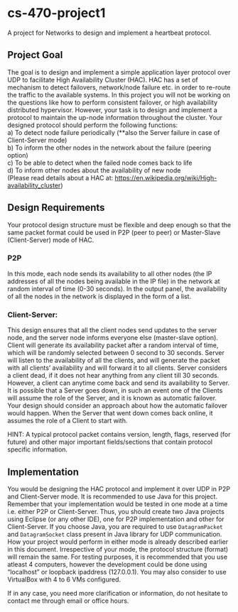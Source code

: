 # cs-470-project1
A project for Networks to design and implement a heartbeat protocol.

## Project Goal
The goal is to design and implement a simple application layer protocol over UDP to
facilitate High Availability Cluster (HAC). HAC has a set of mechanism to detect failovers,
network/node failure etc. in order to re-route the traffic to the available systems. In this project you
will not be working on the questions like how to perform consistent failover, or high availability
distributed hypervisor. However, your task is to design and implement a protocol to maintain the
up-node information throughout the cluster.
Your designed protocol should perform the following functions:  
a) To detect node failure periodically (**also the Server failure in case of Client-Server mode)  
b) To inform the other nodes in the network about the failure (peering option)  
c) To be able to detect when the failed node comes back to life  
d) To inform other nodes about the availability of new node  
(Please read details about a HAC at: https://en.wikipedia.org/wiki/High-availability_cluster)

## Design Requirements
Your protocol design structure must be flexible and deep enough so that the
same packet format could be used in P2P (peer to peer) or Master-Slave (Client-Server) mode of
HAC.

### P2P
In this mode, each node sends its availability to all other nodes (the IP addresses of all the
nodes being available in the IP file) in the network at random interval of time (0-30
seconds). In the output panel, the availability of all the nodes in the network is displayed
in the form of a list.

### Client-Server:
This design ensures that all the client nodes send updates to the server node, and the server
node informs everyone else (master-slave option). Client will generate its availability
packet after a random interval of time, which will be randomly selected between 0 second
to 30 seconds. Server will listen to the availability of all the clients, and will generate the
packet with all clients’ availability and will forward it to all clients. Server considers a
client dead, if it does not hear anything from any client till 30 seconds. However, a client
can anytime come back and send its availability to Server. It is possible that a Server goes
down, in such an event one of the Clients will assume the role of the Server, and it is known
as automatic failover. Your design should consider an approach about how the automatic
failover would happen. When the Server that went down comes back online, it assumes the
role of a Client to start with.

HINT:
A typical protocol packet contains version, length, flags, reserved (for future) and other major
important fields/sections that contain protocol specific information.

## Implementation
You would be designing the HAC protocol and implement it over UDP in P2P and Client-Server
mode. It is recommended to use Java for this project. Remember that your implementation would
be tested in one mode at a time i.e. either P2P or Client-Server. Thus, you should create two Java
projects using Eclipse (or any other IDE), one for P2P implementation and other for Client-Server.
If you choose Java, you are required to use `DatagramPacket` and `DatagramSocket` class present in
Java library for UDP communication. How your project would perform in either mode is already
described earlier in this document. Irrespective of your mode, the protocol structure (format) will
remain the same. For testing purposes, it is recommended that you use atleast 4 computers,
however the development could be done using “localhost” or loopback ipaddress (127.0.0.1). You
may also consider to use VirtualBox with 4 to 6 VMs configured.

If in any case, you need more clarification or information, do not hesitate to contact me through
email or office hours.